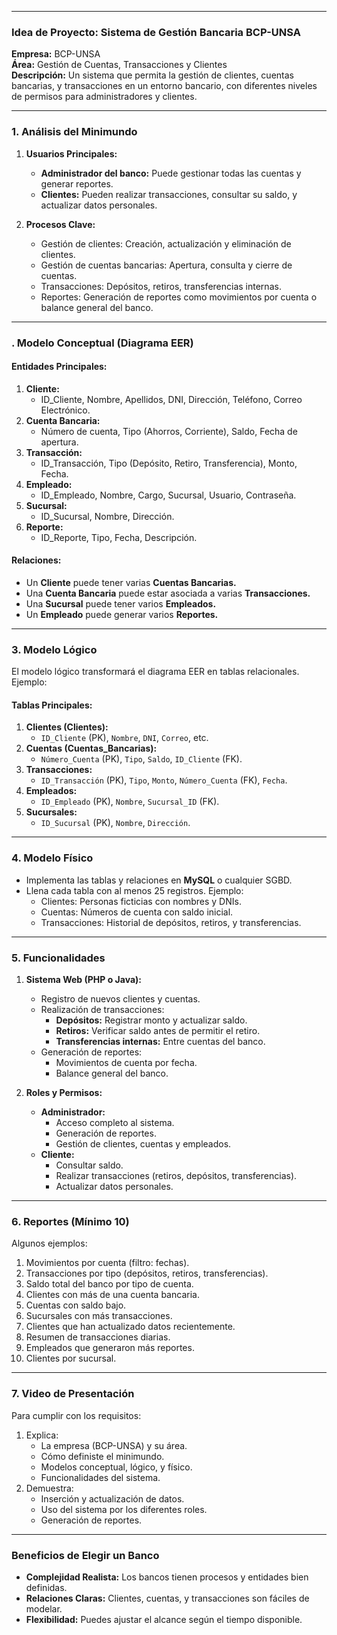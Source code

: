 
---

### **Idea de Proyecto: Sistema de Gestión Bancaria BCP-UNSA**

**Empresa:** BCP-UNSA  
**Área:** Gestión de Cuentas, Transacciones y Clientes  
**Descripción:** Un sistema que permita la gestión de clientes, cuentas bancarias, y transacciones en un entorno bancario, con diferentes niveles de permisos para administradores y clientes.

---

### **1. Análisis del Minimundo**

1. **Usuarios Principales:**
    
    - **Administrador del banco:** Puede gestionar todas las cuentas y generar reportes.
    - **Clientes:** Pueden realizar transacciones, consultar su saldo, y actualizar datos personales.
2. **Procesos Clave:**
    
    - Gestión de clientes: Creación, actualización y eliminación de clientes.
    - Gestión de cuentas bancarias: Apertura, consulta y cierre de cuentas.
    - Transacciones: Depósitos, retiros, transferencias internas.
    - Reportes: Generación de reportes como movimientos por cuenta o balance general del banco.

---

### **. Modelo Conceptual (Diagrama EER)**

#### **Entidades Principales:**

1. **Cliente:**
    - ID_Cliente, Nombre, Apellidos, DNI, Dirección, Teléfono, Correo Electrónico.
2. **Cuenta Bancaria:**
    - Número de cuenta, Tipo (Ahorros, Corriente), Saldo, Fecha de apertura.
3. **Transacción:**
    - ID_Transacción, Tipo (Depósito, Retiro, Transferencia), Monto, Fecha.
4. **Empleado:**
    - ID_Empleado, Nombre, Cargo, Sucursal, Usuario, Contraseña.
5. **Sucursal:**
    - ID_Sucursal, Nombre, Dirección.
6. **Reporte:**
    - ID_Reporte, Tipo, Fecha, Descripción.

#### **Relaciones:**

- Un **Cliente** puede tener varias **Cuentas Bancarias.**
- Una **Cuenta Bancaria** puede estar asociada a varias **Transacciones.**
- Una **Sucursal** puede tener varios **Empleados.**
- Un **Empleado** puede generar varios **Reportes.**

---

### **3. Modelo Lógico**

El modelo lógico transformará el diagrama EER en tablas relacionales. Ejemplo:

#### **Tablas Principales:**

1. **Clientes (Clientes):**
    - `ID_Cliente` (PK), `Nombre`, `DNI`, `Correo`, etc.
2. **Cuentas (Cuentas_Bancarias):**
    - `Número_Cuenta` (PK), `Tipo`, `Saldo`, `ID_Cliente` (FK).
3. **Transacciones:**
    - `ID_Transacción` (PK), `Tipo`, `Monto`, `Número_Cuenta` (FK), `Fecha`.
4. **Empleados:**
    - `ID_Empleado` (PK), `Nombre`, `Sucursal_ID` (FK).
5. **Sucursales:**
    - `ID_Sucursal` (PK), `Nombre`, `Dirección`.

---

### **4. Modelo Físico**

- Implementa las tablas y relaciones en **MySQL** o cualquier SGBD.
- Llena cada tabla con al menos 25 registros. Ejemplo:
    - Clientes: Personas ficticias con nombres y DNIs.
    - Cuentas: Números de cuenta con saldo inicial.
    - Transacciones: Historial de depósitos, retiros, y transferencias.

---

### **5. Funcionalidades**

1. **Sistema Web (PHP o Java):**
    
    - Registro de nuevos clientes y cuentas.
    - Realización de transacciones:
        - **Depósitos:** Registrar monto y actualizar saldo.
        - **Retiros:** Verificar saldo antes de permitir el retiro.
        - **Transferencias internas:** Entre cuentas del banco.
    - Generación de reportes:
        - Movimientos de cuenta por fecha.
        - Balance general del banco.
2. **Roles y Permisos:**
    
    - **Administrador:**
        - Acceso completo al sistema.
        - Generación de reportes.
        - Gestión de clientes, cuentas y empleados.
    - **Cliente:**
        - Consultar saldo.
        - Realizar transacciones (retiros, depósitos, transferencias).
        - Actualizar datos personales.

---

### **6. Reportes (Mínimo 10)**

Algunos ejemplos:

1. Movimientos por cuenta (filtro: fechas).
2. Transacciones por tipo (depósitos, retiros, transferencias).
3. Saldo total del banco por tipo de cuenta.
4. Clientes con más de una cuenta bancaria.
5. Cuentas con saldo bajo.
6. Sucursales con más transacciones.
7. Clientes que han actualizado datos recientemente.
8. Resumen de transacciones diarias.
9. Empleados que generaron más reportes.
10. Clientes por sucursal.

---

### **7. Video de Presentación**

Para cumplir con los requisitos:

1. Explica:
    - La empresa (BCP-UNSA) y su área.
    - Cómo definiste el minimundo.
    - Modelos conceptual, lógico, y físico.
    - Funcionalidades del sistema.
2. Demuestra:
    - Inserción y actualización de datos.
    - Uso del sistema por los diferentes roles.
    - Generación de reportes.

---

### **Beneficios de Elegir un Banco**

- **Complejidad Realista:** Los bancos tienen procesos y entidades bien definidas.
- **Relaciones Claras:** Clientes, cuentas, y transacciones son fáciles de modelar.
- **Flexibilidad:** Puedes ajustar el alcance según el tiempo disponible.